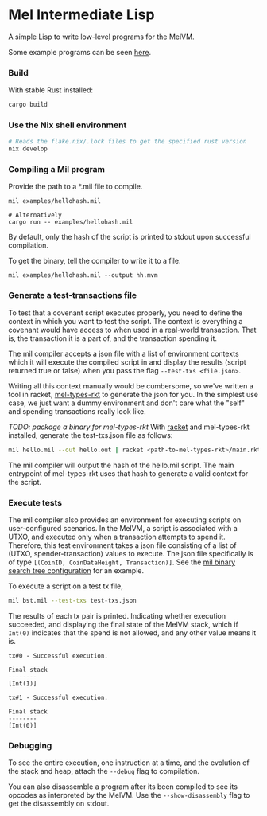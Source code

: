 # Mel Intermediate Lisp
A simple Lisp to write low-level programs for the MelVM.

Some example programs can be seen [here](https://github.com/themeliolabs/mil/blob/1fc29af6cb272ce0b4bcc7192fc2a6418e4d2270/src/executor.rs#L147).

### Build
With stable Rust installed:
```bash
cargo build
```

### Use the Nix shell environment
```bash
# Reads the flake.nix/.lock files to get the specified rust version
nix develop
```

### Compiling a Mil program
Provide the path to a *.mil file to compile.
```
mil examples/hellohash.mil

# Alternatively
cargo run -- examples/hellohash.mil
```
By default, only the hash of the script is printed to stdout upon successful compilation.

To get the binary, tell the compiler to write it to a file.
```
mil examples/hellohash.mil --output hh.mvm
```

### Generate a test-transactions file
To test that a covenant script executes properly, you need to define the
context in which you want to test the script. The context is everything a
covenant would have access to when used in a real-world transaction. That is,
the transaction it is a part of, and the transaction spending it.

The mil compiler accepts a json file with a list of environment contexts which
it will execute the compiled script in and display the results (script returned true or false)
when you pass the flag `--test-txs <file.json>`.

Writing all this context manually would be cumbersome, so we've written a tool
in racket, [mel-types-rkt]() to generate the json for you. In the simplest use
case, we just want a dummy environment and don't care what the "self" and
spending transactions really look like.

*TODO: package a binary for mel-types-rkt*
With [racket]() and mel-types-rkt installed, generate the test-txs.json file as
follows:
```bash
mil hello.mil --out hello.out | racket <path-to-mel-types-rkt>/main.rkt -f hello.out > test-txs.json
```

The mil compiler will output the hash of the hello.mil script. The main
entrypoint of mel-types-rkt uses that hash to generate a valid context for the
script.

### Execute tests
The mil compiler also provides an environment for executing scripts on user-configured scenarios. In the MelVM, a script is associated with a UTXO, and executed only when a transaction attempts to spend it. Therefore, this test environment takes a json file consisting of a list of (UTXO, spender-transaction) values to execute. The json file specifically is of type `[(CoinID, CoinDataHeight, Transaction)]`. See the [mil binary search tree configuration](https://github.com/jaybutera/bst_mil/blob/master/txs.json) for an example.

To execute a script on a test tx file,
```bash
mil bst.mil --test-txs test-txs.json
```

The results of each tx pair is printed. Indicating whether execution succeeded, and displaying the final state of the MelVM stack, which if `Int(0)` indicates that the spend is not allowed, and any other value means it is.
```
tx#0 - Successful execution.

Final stack
--------
[Int(1)]

tx#1 - Successful execution.

Final stack
--------
[Int(0)]
```

### Debugging
To see the entire execution, one instruction at a time, and the evolution of the stack and heap, attach the `--debug` flag to compilation.

You can also disassemble a program after its been compiled to see its opcodes as interpreted by the MelVM. Use the `--show-disassembly` flag to get the disassembly on stdout.
